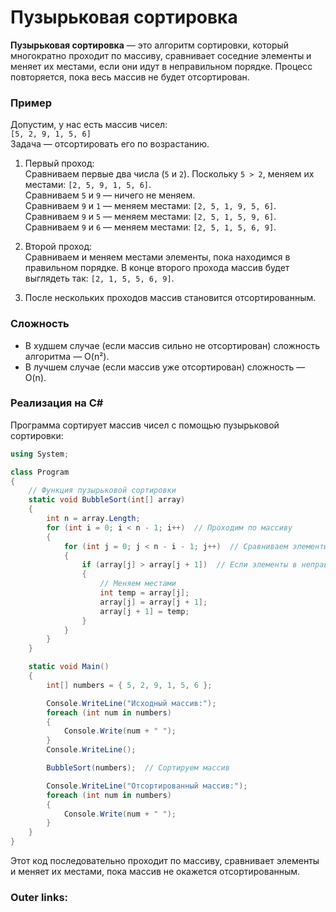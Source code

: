 
# Пузырьковая сортировка

**Пузырьковая сортировка** — это алгоритм сортировки, который многократно проходит по массиву, сравнивает соседние элементы и меняет их местами, если они идут в неправильном порядке. Процесс повторяется, пока весь массив не будет отсортирован.

### **Пример**

Допустим, у нас есть массив чисел:  
`[5, 2, 9, 1, 5, 6]`  
Задача — отсортировать его по возрастанию.

1. Первый проход:  
    Сравниваем первые два числа (`5` и `2`). Поскольку `5 > 2`, меняем их местами: `[2, 5, 9, 1, 5, 6]`.  
    Сравниваем `5` и `9` — ничего не меняем.  
    Сравниваем `9` и `1` — меняем местами: `[2, 5, 1, 9, 5, 6]`.  
    Сравниваем `9` и `5` — меняем местами: `[2, 5, 1, 5, 9, 6]`.  
    Сравниваем `9` и `6` — меняем местами: `[2, 5, 1, 5, 6, 9]`.
    
2. Второй проход:  
    Сравниваем и меняем местами элементы, пока находимся в правильном порядке. В конце второго прохода массив будет выглядеть так: `[2, 1, 5, 5, 6, 9]`.
    
3. После нескольких проходов массив становится отсортированным.
    

### **Сложность**

- В худшем случае (если массив сильно не отсортирован) сложность алгоритма — O(n²).
- В лучшем случае (если массив уже отсортирован) сложность — O(n).

### **Реализация на C#**

Программа сортирует массив чисел с помощью пузырьковой сортировки:

```csharp
using System;

class Program
{
    // Функция пузырьковой сортировки
    static void BubbleSort(int[] array)
    {
        int n = array.Length;
        for (int i = 0; i < n - 1; i++)  // Проходим по массиву
        {
            for (int j = 0; j < n - i - 1; j++)  // Сравниваем элементы
            {
                if (array[j] > array[j + 1])  // Если элементы в неправильном порядке
                {
                    // Меняем местами
                    int temp = array[j];
                    array[j] = array[j + 1];
                    array[j + 1] = temp;
                }
            }
        }
    }

    static void Main()
    {
        int[] numbers = { 5, 2, 9, 1, 5, 6 };

        Console.WriteLine("Исходный массив:");
        foreach (int num in numbers)
        {
            Console.Write(num + " ");
        }
        Console.WriteLine();

        BubbleSort(numbers);  // Сортируем массив

        Console.WriteLine("Отсортированный массив:");
        foreach (int num in numbers)
        {
            Console.Write(num + " ");
        }
    }
}
```

Этот код последовательно проходит по массиву, сравнивает элементы и меняет их местами, пока массив не окажется отсортированным.

### Outer links:

